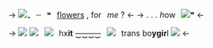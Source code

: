 -> ![](https://images-ext-1.discordapp.net/external/AlbOleix4gXH4wOCJZpVZP1h2OJ2uigc_h1CxW2Topw/%3Fv%3D3ca8b0b5/https/three.crd.co/assets/images/gallery56/0a21cda1_original.gif)₊⠀┄⠀❝⠀[flowers](https://www.youtube.com/watch?v=DFCxiKXtKTI) , for⠀*me* ? <-
-> . . . *h*ow⠀![](https://media.discordapp.net/attachments/947997364516421643/1143993063681826896/image0.jpg)❞  <-

-> ![](https://media.discordapp.net/attachments/1137387209704611971/1143977664084987904/image1.gif)
![](https://media.discordapp.net/attachments/947997364516421643/1143989253152448622/image0.jpg)⠀![](https://images-ext-1.discordapp.net/external/ew9US0P1Krlgz1GadLVd8QQIadQs4T7eSwdKuyVkjkw/%3Fv%3D3ca8b0b5/https/three.crd.co/assets/images/gallery25/07c1a8e1_original.png)⠀hx**it**
 ~~‿‿‿‿~~⠀![](https://images-ext-1.discordapp.net/external/-4zkMWCHZDi9cHuEv1hUh9zdJlW2as45ApM9urSPF_w/%3Fv%3D3ca8b0b5/https/three.crd.co/assets/images/gallery32/c49ba84c.jpg)⠀trans bo**ygir**l
![](https://images-ext-1.discordapp.net/external/ZH1vO6q5K9_-quYpj7Z0DZIyinc83d_AZmguRvtgSsE/https/i.ibb.co/YLbmLx9/Untitled843-20230817005553.png) <-